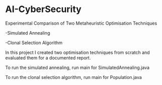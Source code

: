 # AI-CyberSecurity
Experimental Comparison of Two Metaheuristic Optimisation Techniques
  
  -Simulated Annealing
  
  -Clonal Selection Algorithm

In this project I created two optimisation techniques from scratch and evaluated them for a documented report. 

To run the simulated annealing, run main for SimulatedAnnealing.java

To run the clonal selection algorithm, run main for Population.java
